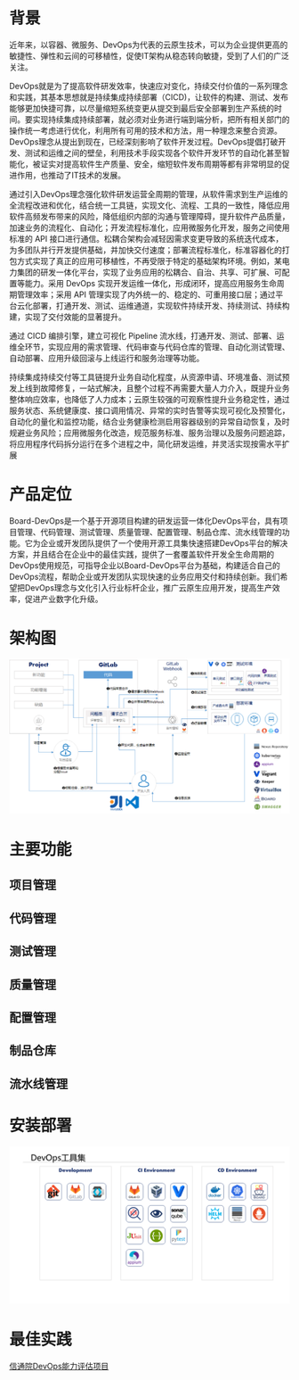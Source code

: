 # 背景

近年来，以容器、微服务、DevOps为代表的云原生技术，可以为企业提供更高的敏捷性、弹性和云间的可移植性，促使IT架构从稳态转向敏捷，受到了人们的广泛关注。

DevOps就是为了提高软件研发效率，快速应对变化，持续交付价值的一系列理念和实践，其基本思想就是持续集成持续部署（CICD)，让软件的构建、测试、发布能够更加快捷可靠，以尽量缩短系统变更从提交到最后安全部署到生产系统的时间。要实现持续集成持续部署，就必须对业务进行端到端分析，把所有相关部门的操作统一考虑进行优化，利用所有可用的技术和方法，用一种理念来整合资源。DevOps理念从提出到现在，已经深刻影响了软件开发过程。DevOps提倡打破开发、测试和运维之间的壁垒，利用技术手段实现各个软件开发环节的自动化甚至智能化，被证实对提高软件生产质量、安全，缩短软件发布周期等都有非常明显的促进作用，也推动了IT技术的发展。

通过引入DevOps理念强化软件研发运营全周期的管理，从软件需求到生产运维的全流程改进和优化，结合统一工具链，实现文化、流程、工具的一致性，降低应用软件高频发布带来的风险，降低组织内部的沟通与管理障碍，提升软件产品质量，加速业务的流程化、自动化；开发流程标准化，应用微服务化开发，服务之间使用标准的 API 接口进行通信。松耦合架构会减轻因需求变更导致的系统迭代成本，为多团队并行开发提供基础，并加快交付速度；部署流程标准化，标准容器化的打包方式实现了真正的应用可移植性，不再受限于特定的基础架构环境。例如，某电力集团的研发一体化平台，实现了业务应用的松耦合、自治、共享、可扩展、可配置等能力。采用 DevOps 实现开发运维一体化，形成闭环，提高应用服务生命周期管理效率；采用 API 管理实现了内外统一的、稳定的、可重用接口层；通过平台云化部署，打通开发、测试、运维通道，实现软件持续开发、持续测试、持续构建，实现了交付效能的显著提升。

通过 CICD 编排引擎，建立可视化 Pipeline 流水线，打通开发、测试、部署、运维全环节，实现应用的需求管理、代码审查与代码仓库的管理、自动化测试管理、自动部署、应用升级回滚与上线运行和服务治理等功能。

持续集成持续交付等工具链提升业务自动化程度，从资源申请、环境准备、测试预发上线到故障修复，一站式解决，且整个过程不再需要大量人力介入，既提升业务整体响应效率，也降低了人力成本；云原生较强的可观察性提升业务稳定性，通过服务状态、系统健康度、接口调用情况、异常的实时告警等实现可视化及预警化，自动化的量化和监控功能，结合业务健康检测启用容器级别的异常自动恢复，及时规避业务风险；应用微服务化改造，规范服务标准、服务治理以及服务问题追踪，将应用程序代码拆分运行在多个进程之中，简化研发运维，并灵活实现按需水平扩展

# 产品定位

Board-DevOps是一个基于开源项目构建的研发运营一体化DevOps平台，具有项目管理、代码管理、测试管理、质量管理、配置管理、制品仓库、流水线管理的功能。它为企业或开发团队提供了一个使用开源工具集快速搭建DevOps平台的解决方案，并且结合在企业中的最佳实践，提供了一套覆盖软件开发全生命周期的DevOps使用规范，可指导企业以Board-DevOps平台为基础，构建适合自己的DevOps流程，帮助企业或开发团队实现快速的业务应用交付和持续创新。我们希望把DevOps理念与文化引入行业标杆企业，推广云原生应用开发，提高生产效率，促进产业数字化升级。

# 架构图

<img alt="产品架构图" src="../docs/images/arch-diagram1.png">  

# 主要功能

## 项目管理

## 代码管理

## 测试管理

## 质量管理

## 配置管理

## 制品仓库

## 流水线管理

# 安装部署

<img alt="安装工具集" src="../docs/images/ToolsList.png">  

# 最佳实践

[信通院DevOps能力评估项目](https://github.com/inspursoft/DevOps/tree/master/%E9%A1%B9%E7%9B%AE%E8%83%8C%E6%99%AF)

